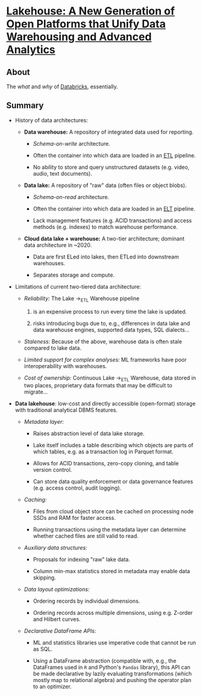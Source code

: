 # [Lakehouse: A New Generation of Open Platforms that Unify Data Warehousing and Advanced Analytics](https://15721.courses.cs.cmu.edu/spring2023/papers/02-modern/armbrust-cidr21.pdf)

## About

The *what* and *why* of [Databricks](https://databricks.com), essentially.

## Summary

- History of data architectures:

    - **Data warehouse:** A repository of integrated data used for reporting.

        - *Schema-on-write* architecture.

        - Often the container into which data are loaded in an [ETL](https://doi.org/10.1016/j.datak.2017.08.004) pipeline.

        - No ability to store and query unstructured datasets (e.g. video, audio, text documents).

    - **Data lake:** A repository of "raw" data (often files or object blobs).

        - *Schema-on-read* architecture.

        - Often the container into which data are loaded in an [ELT](https://www.astera.com/type/blog/elt-extract-load-and-transform/) pipeline.

        - Lack management features (e.g. ACID transactions) and access methods (e.g. indexes) to match warehouse performance.

    - **Cloud data lake + warehouse:** A two-tier architecture; dominant data architecture in ~2020.

        - Data are first ELed into lakes, then ETLed into downstream warehouses.

        - Separates storage and compute.
    
- Limitations of current two-tiered data architecture:

    - *Reliability:* The Lake $\to_{\text{ETL}}$ Warehouse pipeline
    
        1. is an expensive process to run every time the lake is updated.

        2. risks introducing bugs due to, e.g., differences in data lake and data warehouse engines, supported data types, SQL dialects...

    - *Staleness:* Because of the above, warehouse data is often stale compared to lake data.

    - *Limited support for complex analyses:* ML frameworks have poor interoperability with warehouses.

    - *Cost of ownership:* Continuous Lake $\to_{\text{ETL}}$ Warehouse, data stored in two places, proprietary data formats that may be difficult to migrate...

- **Data lakehouse**: low-cost and directly accessible (open-format) storage with traditional analytical DBMS features.

    - *Metadata layer:*
    
        - Raises abstraction level of data lake storage.

        - Lake itself includes a table describing which objects are parts of which tables, e.g. as a transaction log in Parquet format.

        - Allows for ACID transactions, zero-copy cloning, and table version control.

        - Can store data quality enforcement or data governance features (e.g. access control, audit logging). 

    - *Caching:*
    
        - Files from cloud object store can be cached on processing node SSDs and RAM for faster access.

        - Running transactions using the metadata layer can determine whether cached files are still valid to read. 

    - *Auxiliary data structures:*

        - Proposals for indexing "raw" lake data.

        - Column min-max statistics stored in metadata may enable data skipping.

    - *Data layout optimizations:*

        - Ordering records by individual dimensions.

        - Ordering records across multiple dimensions, using e.g. Z-order and Hilbert curves.

    - *Declarative DataFrame APIs:*

        - ML and statistics libraries use imperative code that cannot be run as SQL.

        - Using a DataFrame abstraction (compatible with, e.g., the DataFrames used in `R` and Python's `Pandas` library), this API can be made declarative by lazily evaluating transformations (which mostly map to relational algebra) and pushing the operator plan to an optimizer.

